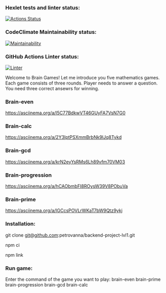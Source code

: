 ### Hexlet tests and linter status:
[![Actions Status](https://github.com/petrovanna/backend-project-lvl1/workflows/hexlet-check/badge.svg)](https://github.com/petrovanna/backend-project-lvl1/actions)

### CodeClimate Maintainability status:
[![Maintainability](https://api.codeclimate.com/v1/badges/9815b59dacaa03280837/maintainability)](https://codeclimate.com/github/petrovanna/backend-project-lvl1/maintainability)

### GitHub Actions Linter status:
[![Linter](https://github.com/petrovanna/backend-project-lvl1/workflows/Linter/badge.svg)](https://github.com/petrovanna/backend-project-lvl1/actions/workflows/lint.yml)

Welcome to Brain Games! Let me introduce you five mathematics games.
Each game consists of three rounds. Player needs to answer a question.
You need three correct ansewrs for winning. 

### Brain-even

https://asciinema.org/a/l5C77BdkwVT46GUyFA7VsN7G0

### Brain-calc

https://asciinema.org/a/2Y3lptPSXmmBrbNk9lJq8Tykd

### Brain-gcd

https://asciinema.org/a/krN2eyYsRMs6Lh89vfm70VM03

### Brain-progression

https://asciinema.org/a/hCAObmbFI8ROysW39V8PObuVa

### Brain-prime

https://asciinema.org/a/lGCcsPOVLrWKaT7bW9Qtz9ykj

### Installation:

git clone git@github.com:petrovanna/backend-project-lvl1.git

npm ci

npm link

### Run game:

Enter the command of the game you want to play:
brain-even
brain-prime
brain-progression
brain-gcd
brain-calc


